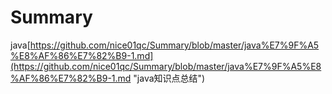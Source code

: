# Summary
java[https://github.com/nice01qc/Summary/blob/master/java%E7%9F%A5%E8%AF%86%E7%82%B9-1.md](https://github.com/nice01qc/Summary/blob/master/java%E7%9F%A5%E8%AF%86%E7%82%B9-1.md "java知识点总结")
